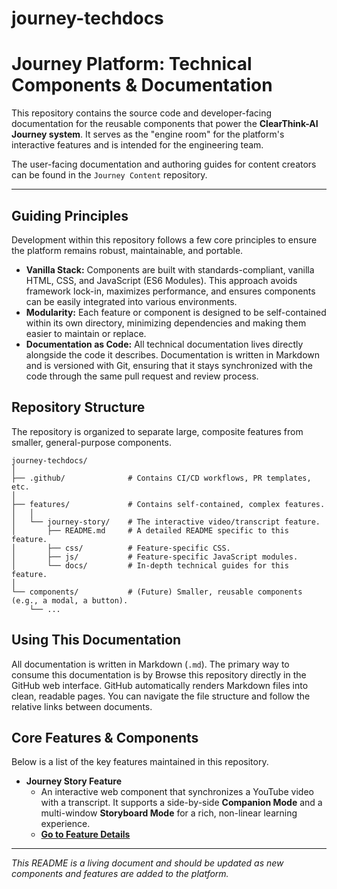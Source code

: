 # journey-techdocs
# Journey Platform: Technical Components & Documentation

This repository contains the source code and developer-facing documentation for the reusable components that power the **ClearThink-AI Journey system**. It serves as the "engine room" for the platform's interactive features and is intended for the engineering team.

The user-facing documentation and authoring guides for content creators can be found in the `Journey Content` repository.

---

## Guiding Principles

Development within this repository follows a few core principles to ensure the platform remains robust, maintainable, and portable.

* **Vanilla Stack:** Components are built with standards-compliant, vanilla HTML, CSS, and JavaScript (ES6 Modules). This approach avoids framework lock-in, maximizes performance, and ensures components can be easily integrated into various environments.
* **Modularity:** Each feature or component is designed to be self-contained within its own directory, minimizing dependencies and making them easier to maintain or replace.
* **Documentation as Code:** All technical documentation lives directly alongside the code it describes. Documentation is written in Markdown and is versioned with Git, ensuring that it stays synchronized with the code through the same pull request and review process.

## Repository Structure

The repository is organized to separate large, composite features from smaller, general-purpose components.

```
journey-techdocs/
│
├── .github/              # Contains CI/CD workflows, PR templates, etc.
│
├── features/             # Contains self-contained, complex features.
│   │
│   └── journey-story/    # The interactive video/transcript feature.
│       ├── README.md     # A detailed README specific to this feature.
│       ├── css/          # Feature-specific CSS.
│       ├── js/           # Feature-specific JavaScript modules.
│       └── docs/         # In-depth technical guides for this feature.
│
└── components/           # (Future) Smaller, reusable components (e.g., a modal, a button).
    └── ...
```

## Using This Documentation

All documentation is written in Markdown (`.md`). The primary way to consume this documentation is by Browse this repository directly in the GitHub web interface. GitHub automatically renders Markdown files into clean, readable pages. You can navigate the file structure and follow the relative links between documents.

## Core Features & Components

Below is a list of the key features maintained in this repository.

* **Journey Story Feature**
    * An interactive web component that synchronizes a YouTube video with a transcript. It supports a side-by-side **Companion Mode** and a multi-window **Storyboard Mode** for a rich, non-linear learning experience.
    * **[Go to Feature Details](./features/journey-story/README.md)**

---

*This README is a living document and should be updated as new components and features are added to the platform.*

